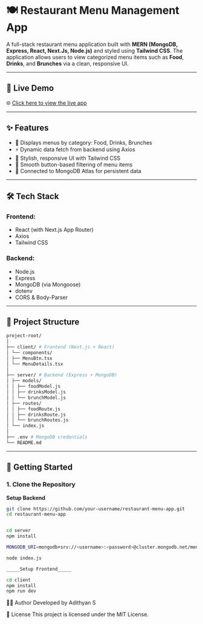 # 🍽️ Restaurant Menu Management App

A full-stack restaurant menu application built with **MERN (MongoDB, Express, React, Next.Js, Node.js)** and styled using **Tailwind CSS**. The application allows users to view categorized menu items such as **Food**, **Drinks**, and **Brunches** via a clean, responsive UI.

---

## 🔗 Live Demo

🌐 [Click here to view the live app](https://deepnetsoft-test-client.vercel.app/)

---

## ✨ Features

- 🧾 Displays menus by category: Food, Drinks, Brunches
- ⚡ Dynamic data fetch from backend using Axios
- 🎨 Stylish, responsive UI with Tailwind CSS
- 🔁 Smooth button-based filtering of menu items
- 🔌 Connected to MongoDB Atlas for persistent data

---

## 🛠️ Tech Stack

### Frontend:
- React (with Next.js App Router)
- Axios
- Tailwind CSS

### Backend:
- Node.js
- Express
- MongoDB (via Mongoose)
- dotenv
- CORS & Body-Parser

---

## 📂 Project Structure
```bash
project-root/
│
├── client/ # Frontend (Next.js + React)
│ └── components/
│ ├── MenuBtn.tsx
│ └── MenuDetails.tsx
│
├── server/ # Backend (Express + MongoDB)
│ ├── models/
│ │ ├── foodModel.js
│ │ ├── drinksModel.js
│ │ └── brunchModel.js
│ ├── routes/
│ │ ├── foodRoute.js
│ │ ├── drinksRoute.js
│ │ └── brunchRoutes.js
│ └── index.js
│
├── .env # MongoDB credentials
└── README.md

```
---

## 🚀 Getting Started

### 1. Clone the Repository

 ____Setup Backend____
```bash
git clone https://github.com/your-username/restaurant-menu-app.git
cd restaurant-menu-app


cd server
npm install

MONGODB_URI=mongodb+srv://<username>:<password>@cluster.mongodb.net/menuDB

node index.js

_____Setup Frontend_____

cd client
npm install
npm run dev
```

🧑‍💻 Author
Developed by Adithyan S

📜 License
This project is licensed under the MIT License.
